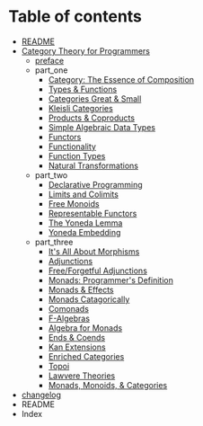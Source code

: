 # Table of contents

* [README](README.md)
* [Category Theory for Programmers](category-theory-for-programmers/README.md)
  * [preface](category-theory-for-programmers/preface.md)
  * part\_one
    * [Category: The Essence of Composition](category-theory-for-programmers/part_one/category-the-essence-of-composition.md)
    * [Types & Functions](category-theory-for-programmers/part_one/types-and-functions.md)
    * [Categories Great & Small](category-theory-for-programmers/part_one/categories-great-and-small.md)
    * [Kleisli Categories](category-theory-for-programmers/part_one/kleisli-categories.md)
    * [Products & Coproducts](category-theory-for-programmers/part_one/products-and-coproducts.md)
    * [Simple Algebraic Data Types](category-theory-for-programmers/part_one/simple-algebraic-data-types.md)
    * [Functors](category-theory-for-programmers/part_one/functors.md)
    * [Functionality](category-theory-for-programmers/part_one/functionality.md)
    * [Function Types](category-theory-for-programmers/part_one/function-types.md)
    * [Natural Transformations](category-theory-for-programmers/part_one/natural-transformations.md)
  * part\_two
    * [Declarative Programming](category-theory-for-programmers/part_two/ch01.md)
    * [Limits and Colimits](category-theory-for-programmers/part_two/ch02.md)
    * [Free Monoids](category-theory-for-programmers/part_two/ch03.md)
    * [Representable Functors](category-theory-for-programmers/part_two/ch04.md)
    * [The Yoneda Lemma](category-theory-for-programmers/part_two/ch05.md)
    * [Yoneda Embedding](category-theory-for-programmers/part_two/ch06.md)
  * part\_three
    * [It's All About Morphisms](category-theory-for-programmers/part_three/ch01.md)
    * [Adjunctions](category-theory-for-programmers/part_three/ch02.md)
    * [Free/Forgetful Adjunctions](category-theory-for-programmers/part_three/ch03.md)
    * [Monads: Programmer's Definition](category-theory-for-programmers/part_three/ch04.md)
    * [Monads & Effects](category-theory-for-programmers/part_three/ch05.md)
    * [Monads Catagorically](category-theory-for-programmers/part_three/ch06.md)
    * [Comonads](category-theory-for-programmers/part_three/ch07.md)
    * [F-Algebras](category-theory-for-programmers/part_three/ch08.md)
    * [Algebra for Monads](category-theory-for-programmers/part_three/ch09.md)
    * [Ends & Coends](category-theory-for-programmers/part_three/ch10.md)
    * [Kan Extensions](category-theory-for-programmers/part_three/ch11.md)
    * [Enriched Categories](category-theory-for-programmers/part_three/ch12.md)
    * [Topoi](category-theory-for-programmers/part_three/ch13.md)
    * [Lawvere Theories](category-theory-for-programmers/part_three/ch14.md)
    * [Monads, Monoids, & Categories](category-theory-for-programmers/part_three/ch15.md)
* [changelog](changelog.md)
* README
* Index

